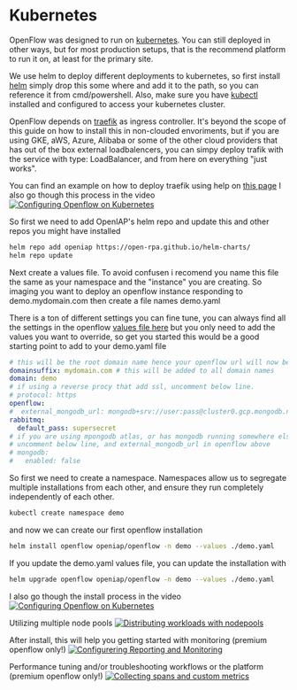 # Kubernetes

OpenFlow was designed to run on [kubernetes](https://kubernetes.io). You can still deployed in other ways, but for most production setups, that is the recommend platform to run it on, at least for the primary site.

We use helm to deploy different deployments to kubernetes, so first install [helm](https://github.com/helm/helm/releases) simply drop this some where and add it to the path, so you can reference it from cmd/powershell. Also, make sure you have [kubectl](https://kubernetes.io/docs/tasks/tools/) installed and configured to access your kubernetes cluster.

OpenFlow depends on [traefik](https://doc.traefik.io/traefik/v1.7/user-guide/kubernetes/) as ingress controller. It's beyond the scope of this guide on how to install this in non-clouded envoriments, but if you are using GKE, aWS, Azure, Alibaba or some of the other cloud providers that has out of the box external loadbalencers, you can simpy deploy trafik with the service with type: LoadBalancer, and from here on everything "just works".

You can find an example on how to deploy traefik using help on [this page](https://github.com/open-rpa/helm-charts/tree/main/traefik-example)
I also go though this process in the video 
[![Configuring Openflow on Kubernetes](https://img.youtube.com/vi/onI_9JIAKbM/1.jpg)](https://youtu.be/onI_9JIAKbM)

So first we need to add OpenIAP's helm repo and update this and other repos you might have installed

```bash
helm repo add openiap https://open-rpa.github.io/helm-charts/
helm repo update
```

Next create a values file. To avoid confusen i recomend you name this file the same as your namespace and the "instance" you are creating. So imaging you want to deploy an openflow instance responding to demo.mydomain.com then create a file names demo.yaml

There is a ton of different settings you can fine tune, you can always find all the settings in the openflow [values file here](https://github.com/open-rpa/helm-charts/blob/main/charts/openflow/values.yaml) but you only need to add the values you want to override, so get you started this would be a good starting point to add to your demo.yaml file

```yaml
# this will be the root domain name hence your openflow url will now be http://demo.mydomain.com 
domainsuffix: mydomain.com # this will be added to all domain names
domain: demo 
# if using a reverse procy that add ssl, uncomment below line.
# protocol: https
openflow:
#  external_mongodb_url: mongodb+srv://user:pass@cluster0.gcp.mongodb.net?retryWrites=true&w=majority
rabbitmq:
  default_pass: supersecret
# if you are using mpongodb atlas, or has mongodb running somewhere else
# uncomment below line, and external_mongodb_url in openflow above
# mongodb:
#   enabled: false
```

So first we need to create a namespace. Namespaces allow us to segregate multiple installations from each other, and ensure they run completely independently of each other.

``` sh
kubectl create namespace demo
```
and now we can create our first openflow installation
``` sh
helm install openflow openiap/openflow -n demo --values ./demo.yaml
```
If you update the demo.yaml values file, you can update the installation with 
``` sh
helm upgrade openflow openiap/openflow -n demo --values ./demo.yaml
```

I also go though the install process in the video 
[![Configuring Openflow on Kubernetes](https://img.youtube.com/vi/onI_9JIAKbM/1.jpg)](https://youtu.be/onI_9JIAKbM)

Utilizing multiple node pools
[![Distributing workloads with nodepools](https://img.youtube.com/vi/06OmsoV-AgM/1.jpg)](https://youtu.be/06OmsoV-AgM)

After install, this will help you getting started with monitoring (premium openflow only!)
[![Configurering Reporting and Monitoring](https://img.youtube.com/vi/cyseDpnects/1.jpg)](https://youtu.be/cyseDpnects)

Performance tuning and/or troubleshooting workflows or the platform (premium openflow only!)
[![Collecting spans and custom metrics](https://img.youtube.com/vi/wlErCAJX52E/1.jpg)](https://youtu.be/wlErCAJX52E)

